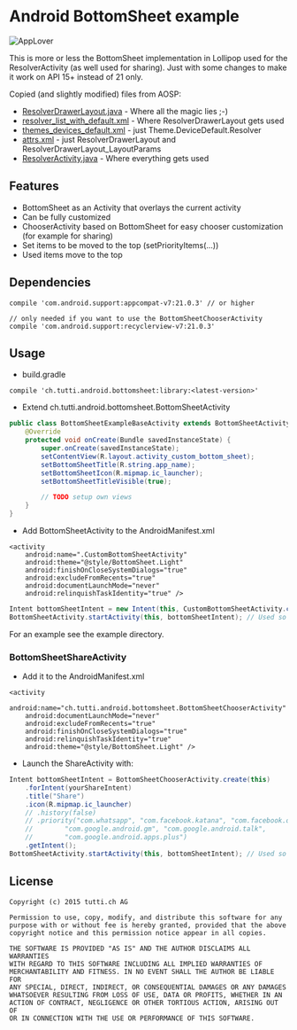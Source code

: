 Android BottomSheet example
===========================

![AppLover](https://raw.github.com/tutti-ch/android-bottomsheet/master/preview.png)

This is more or less the BottomSheet implementation in Lollipop used for the ResolverActivity (as well used for sharing). Just with some changes to make it work on API 15+ instead of 21 only.

Copied (and slightly modified) files from AOSP:

- [ResolverDrawerLayout.java](https://github.com/android/platform_frameworks_base/blob/master/core/java/com/android/internal/widget/ResolverDrawerLayout.java) - Where all the magic lies ;-)
- [resolver_list_with_default.xml](https://github.com/android/platform_frameworks_base/blob/master/core/res/res/layout/resolver_list_with_default.xml) - Where ResolverDrawerLayout gets used
- [themes_devices_default.xml](https://github.com/android/platform_frameworks_base/blob/master/core/res/res/values/themes_device_defaults.xml) - just Theme.DeviceDefault.Resolver
- [attrs.xml](https://github.com/android/platform_frameworks_base/blob/master/core/res/res/values/attrs.xml) - just ResolverDrawerLayout and ResolverDrawerLayout_LayoutParams
- [ResolverActivity.java](https://github.com/android/platform_frameworks_base/blob/master/core/java/com/android/internal/app/ResolverActivity.java) - Where everything gets used

## Features
- BottomSheet as an Activity that overlays the current activity
 - Can be fully customized
- ChooserActivity based on BottomSheet for easy chooser customization (for example for sharing)
 - Set items to be moved to the top (setPriorityItems(...))
 - Used items move to the top

## Dependencies

```
compile 'com.android.support:appcompat-v7:21.0.3' // or higher

// only needed if you want to use the BottomSheetChooserActivity
compile 'com.android.support:recyclerview-v7:21.0.3'
```

## Usage
- build.gradle
```
compile 'ch.tutti.android.bottomsheet:library:<latest-version>'
```

- Extend ch.tutti.android.bottomsheet.BottomSheetActivity
```java
public class BottomSheetExampleBaseActivity extends BottomSheetActivity {
    @Override
    protected void onCreate(Bundle savedInstanceState) {
        super.onCreate(savedInstanceState);
        setContentView(R.layout.activity_custom_bottom_sheet);
        setBottomSheetTitle(R.string.app_name);
        setBottomSheetIcon(R.mipmap.ic_launcher);
        setBottomSheetTitleVisible(true);

        // TODO setup own views
    }
}
```
- Add BottomSheetActivity to the AndroidManifest.xml
```
<activity
    android:name=".CustomBottomSheetActivity"
    android:theme="@style/BottomSheet.Light"
    android:finishOnCloseSystemDialogs="true"
    android:excludeFromRecents="true"
    android:documentLaunchMode="never"
    android:relinquishTaskIdentity="true" />
```
```java
Intent bottomSheetIntent = new Intent(this, CustomBottomSheetActivity.class);
BottomSheetActivity.startActivity(this, bottomSheetIntent); // Used so that bottom sheet animates upwards on start.
```

For an example see the example directory.

### BottomSheetShareActivity

- Add it to the AndroidManifest.xml

```
<activity
    android:name="ch.tutti.android.bottomsheet.BottomSheetChooserActivity"
    android:documentLaunchMode="never"
    android:excludeFromRecents="true"
    android:finishOnCloseSystemDialogs="true"
    android:relinquishTaskIdentity="true"
    android:theme="@style/BottomSheet.Light" />
```

- Launch the ShareActivity with:

```java
Intent bottomSheetIntent = BottomSheetChooserActivity.create(this)
    .forIntent(yourShareIntent)
    .title("Share")
    .icon(R.mipmap.ic_launcher)
    // .history(false)
    // .priority("com.whatsapp", "com.facebook.katana", "com.facebook.orca",
    //        "com.google.android.gm", "com.google.android.talk",
    //        "com.google.android.apps.plus")
    .getIntent();
BottomSheetActivity.startActivity(this, bottomSheetIntent); // Used so that bottom sheet animates upwards on start.
```

## License

    Copyright (c) 2015 tutti.ch AG

    Permission to use, copy, modify, and distribute this software for any
    purpose with or without fee is hereby granted, provided that the above
    copyright notice and this permission notice appear in all copies.

    THE SOFTWARE IS PROVIDED "AS IS" AND THE AUTHOR DISCLAIMS ALL WARRANTIES
    WITH REGARD TO THIS SOFTWARE INCLUDING ALL IMPLIED WARRANTIES OF
    MERCHANTABILITY AND FITNESS. IN NO EVENT SHALL THE AUTHOR BE LIABLE FOR
    ANY SPECIAL, DIRECT, INDIRECT, OR CONSEQUENTIAL DAMAGES OR ANY DAMAGES
    WHATSOEVER RESULTING FROM LOSS OF USE, DATA OR PROFITS, WHETHER IN AN
    ACTION OF CONTRACT, NEGLIGENCE OR OTHER TORTIOUS ACTION, ARISING OUT OF
    OR IN CONNECTION WITH THE USE OR PERFORMANCE OF THIS SOFTWARE.
